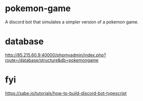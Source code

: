 # pokemon-game

A discord bot that simulates a simpler version of a pokemon game.

# database

http://85.215.60.9:40000/phpmyadmin/index.php?route=/database/structure&db=pokemongame

# fyi

https://sabe.io/tutorials/how-to-build-discord-bot-typescript
